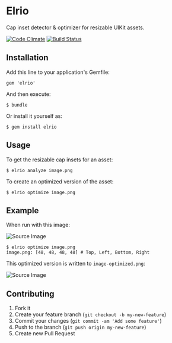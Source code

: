 # Elrio

Cap inset detector & optimizer for resizable UIKit assets.

[![Code Climate](https://codeclimate.com/github/cbguder/elrio.png)](https://codeclimate.com/github/cbguder/elrio)
[![Build Status](https://travis-ci.org/cbguder/elrio.png)](https://travis-ci.org/cbguder/elrio)

## Installation

Add this line to your application's Gemfile:

    gem 'elrio'

And then execute:

    $ bundle

Or install it yourself as:

    $ gem install elrio

## Usage

  To get the resizable cap insets for an asset:

    $ elrio analyze image.png

  To create an optimized version of the asset:

    $ elrio optimize image.png

## Example

  When run with this image:

  ![Source Image](https://raw.github.com/cbguder/elrio/master/spec/fixtures/original.png)

    $ elrio optimize image.png
    image.png: [48, 48, 48, 48] # Top, Left, Bottom, Right

  This optimized version is written to `image-optimized.png`:

  ![Source Image](https://raw.github.com/cbguder/elrio/master/spec/fixtures/optimized.png)

## Contributing

1. Fork it
2. Create your feature branch (`git checkout -b my-new-feature`)
3. Commit your changes (`git commit -am 'Add some feature'`)
4. Push to the branch (`git push origin my-new-feature`)
5. Create new Pull Request
